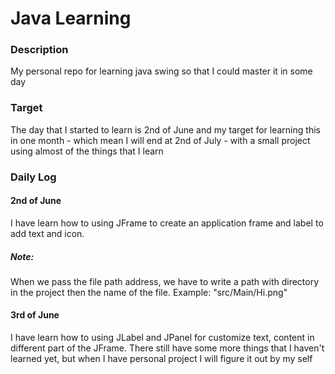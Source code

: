 # Java Learning 
### Description
My personal repo for learning java swing so that I could master it in some day
### Target
The day that I started to learn is 2nd of June and my target for learning this in one month - which mean I will end at 2nd of July - with a small project using almost of the things that I learn

### Daily Log
#### 2nd of June
I have learn how to using JFrame to create an application frame and label to add text and icon.

##### Note:
When we pass the file path address, we have to write a path with directory in  the project then the name of the file. Example: "src/Main/Hi.png"

#### 3rd of June
I have learn how to using JLabel and JPanel for customize text, content in different part of the JFrame. There still have some more things that I haven't learned yet, but when I have personal project I will figure it out by my self
